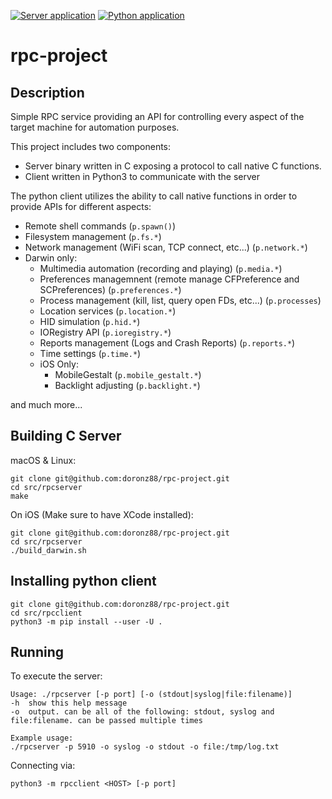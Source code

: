 [![Server application](https://img.shields.io/github/workflow/status/doronz88/rpc-project/Server%20application?label=python%20package&style=plastic)](https://github.com/doronz88/rpc-project/actions/workflows/server-app.yml "Server application action")
[![Python application](https://img.shields.io/github/workflow/status/doronz88/rpc-project/Python%20application?label=server%20build&style=plastic)](https://github.com/doronz88/rpc-project/actions/workflows/python-app.yml "Python application action")

# rpc-project

## Description

Simple RPC service providing an API for controlling every aspect of the target machine for automation purposes.

This project includes two components:

* Server binary written in C exposing a protocol to call native C functions.
* Client written in Python3 to communicate with the server

The python client utilizes the ability to call native functions in order to provide APIs for different aspects:

* Remote shell commands (`p.spawn()`)
* Filesystem management (`p.fs.*`)
* Network management (WiFi scan, TCP connect, etc...) (`p.network.*`)
* Darwin only:
  * Multimedia automation (recording and playing) (`p.media.*`)
  * Preferences managemnent (remote manage CFPreference and SCPreferences) (`p.preferences.*`)
  * Process management (kill, list, query open FDs, etc...) (`p.processes`)
  * Location services (`p.location.*`)
  * HID simulation (`p.hid.*`)
  * IORegistry API (`p.ioregistry.*`)
  * Reports management (Logs and Crash Reports) (`p.reports.*`)
  * Time settings (`p.time.*`)
  * iOS Only:
    * MobileGestalt (`p.mobile_gestalt.*`)
    * Backlight adjusting (`p.backlight.*`)

and much more...

## Building C Server

macOS & Linux:

```shell
git clone git@github.com:doronz88/rpc-project.git
cd src/rpcserver
make
```

On iOS (Make sure to have XCode installed):

```shell
git clone git@github.com:doronz88/rpc-project.git
cd src/rpcserver
./build_darwin.sh
```

## Installing python client

```shell
git clone git@github.com:doronz88/rpc-project.git
cd src/rpcclient
python3 -m pip install --user -U .
```

## Running

To execute the server:

```
Usage: ./rpcserver [-p port] [-o (stdout|syslog|file:filename)]
-h  show this help message
-o  output. can be all of the following: stdout, syslog and file:filename. can be passed multiple times

Example usage:
./rpcserver -p 5910 -o syslog -o stdout -o file:/tmp/log.txt
```

Connecting via:

```shell
python3 -m rpcclient <HOST> [-p port]
```
